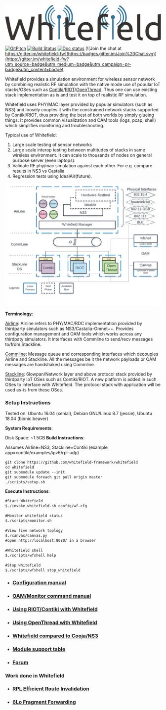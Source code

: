 ![Alt text](docs/res/Logo.png "Whitefield Logo")

[![GitPitch](https://gitpitch.com/assets/badge.svg)](https://gitpitch.com/nyrahul/whitefield)
[![Build Status](https://travis-ci.org/whitefield-framework/whitefield.svg?branch=master)](https://travis-ci.org/whitefield-framework/whitefield)
[![Doc status](https://readthedocs.org/projects/whitefield/badge/?version=latest)](https://whitefield.readthedocs.io/en/latest/)
[![Join the chat at https://gitter.im/whitefield-fw](https://badges.gitter.im/Join%20Chat.svg)](https://gitter.im/whitefield-fw?utm_source=badge&utm_medium=badge&utm_campaign=pr-badge&utm_content=badge)

Whitefield provides a simulation environment for wireless sensor network by combining realistic RF simulation with the native mode use of popular IoT stacks/OSes such as [Contiki](http://www.contiki-os.org/)/[RIOT](https://riot-os.org/)/[OpenThread](https://openthread.io/). Thus one can use existing stack implementation as is and test it on top of realistic RF simulation.

Whitefield uses PHY/MAC layer provided by popular simulators (such as NS3) and loosely couples it with the constrained network stacks supported by Contiki/RIOT, thus providing the best of both worlds by simply glueing things. It provides common visualization and OAM tools (logs, pcap, shell) which simplifies monitoring and troubleshooting.

Typical use of Whitefield:
1. Large scale testing of sensor networks
2. Large scale interop testing between multitudes of stacks in same wireless environment. It can scale to thousands of nodes on general purpose server (even laptops).
3. Validate RF phy/mac simulation against each other. For e.g. compare results in NS3 vs Castalia
4. Regression tests using IdealAir(future).

![Alt text](docs/res/Whitefield%20-%20HLD.png "Whitefield-High Level design")

**Terminology**:

[Airline](src/airline): Airline refers to PHY/MAC/RDC implementation provided by thirdparty simulators such as NS3/Castalia-Omnet++. Provides configuration management and OAM tools which works across any thirdpaty simulators. It interfaces with Commline to send/recv messages to/from Stackline.

[Commline](src/commline): Message queue and corresponding interfaces which decouples Airline and Stackline. All the messages be it the network payloads or OAM messages are handshaked using Commline.

[Stackline](src/stackline): 6lowpan/Network layer and above protocol stack provided by thirdparty IoT OSes such as Contiki/RIOT. A new platform is added in such OSes to interface with Whitefield. The protocol stack with application will be used as-is from these OSes.

### Setup Instructions
Tested on: Ubuntu 16.04 (xenial), Debian GNU/Linux 8.7 (jessie), Ubuntu 18.04 (bionic beaver)

**System Requirements**:

Disk Space: ~1.5GB
**Build Instructions**:

Assumes Airline=NS3, Stackline=Contiki (example app=contiki/examples/ipv6/rpl-udp)
```
git clone https://github.com/whitefield-framework/whitefield
cd whitefield
git submodule update --init
git submodule foreach git pull origin master
./scripts/setup.sh
```
**Execute Instructions**:
```
#Start Whitefield
$./invoke_whitefield.sh config/wf.cfg

#Monitor whitefield status
$./scripts/monitor.sh

#View live network toplogy
$./canvas/canvas.py
#open http://localhost:8080/ in a browser

#Whitefield shell
$./scripts/wfshell help

#Stop whitefield
$./scripts/wfshell stop_whitefield
```

* ### [Configuration manual](docs/wf_config_help.md "Whitefield Configuration")
* ### [OAM/Monitor command manual](docs/wf_oam_help.md "Whitefield OAM commands")
* ### [Using RIOT/Contiki with Whitefield](docs/wf_using_riot_contiki.md "Whitefield with Contiki/RIOT")
* ### [Using OpenThread with Whitefield](docs/wf_using_openthread.md "Whitefield with OpenThread")
* ### [Whitefield compared to Cooja/NS3](docs/wf-vs-cooja.md "Whitefield compared to Cooja/NS3")
* ### [Module support table](docs/README.md "Module support table")
* ### [Forum](https://groups.google.com/forum/?pli=1#!forum/whitefield-fw "Mailing List")

### Work done in Whitefield

* ### [RPL Efficient Route Invalidation](https://github.com/nyrahul/ietf-data/blob/master/DCO_performance_report.md)
* ### [6Lo Fragment Forwarding](https://github.com/nyrahul/ietf-data/blob/master/6lo-fragfwd-perf-report.rst)

